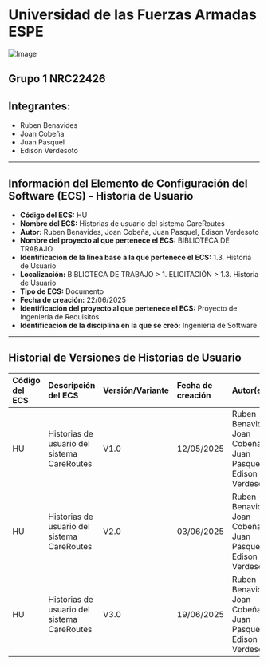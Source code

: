 # Universidad de las Fuerzas Armadas ESPE
![Image](https://github.com/user-attachments/assets/6eea1ab2-5539-4c62-911d-75f0a347322e)

## Grupo 1 NRC22426

## Integrantes:
- Ruben Benavides
- Joan Cobeña
- Juan Pasquel
- Edison Verdesoto

---

## Información del Elemento de Configuración del Software (ECS) - Historia de Usuario

* **Código del ECS:** HU
* **Nombre del ECS:** Historias de usuario del sistema CareRoutes
* **Autor:** Ruben Benavides, Joan Cobeña, Juan Pasquel, Edison Verdesoto
* **Nombre del proyecto al que pertenece el ECS:** BIBLIOTECA DE TRABAJO
* **Identificación de la línea base a la que pertenece el ECS:** 1.3. Historia de Usuario
* **Localización:** BIBLIOTECA DE TRABAJO > 1. ELICITACIÓN > 1.3. Historia de Usuario
* **Tipo de ECS:** Documento
* **Fecha de creación:** 22/06/2025
* **Identificación del proyecto al que pertenece el ECS:** Proyecto de Ingeniería de Requisitos
* **Identificación de la disciplina en la que se creó:** Ingeniería de Software

---

## Historial de Versiones de Historias de Usuario

| Código del ECS | Descripción del ECS | Versión/Variante | Fecha de creación | Autor(es) | Localización | Observaciones |
| :--- | :--- | :--- | :--- | :--- | :--- | :--- |
| HU | Historias de usuario del sistema CareRoutes | V1.0 | 12/05/2025 | Ruben Benavides, Joan Cobeña, Juan Pasquel, Edison Verdesoto | 22426_G1_ADS\BIBLIOTECA DE TRABAJO\1. ELICITACIÓN\1.3. Historia de Usuario\Historias-de-Usuario_G1_V1.{docx,pdf,xlsx} | Primera entrega de historias con formato inicial y definición básica |
| HU | Historias de usuario del sistema CareRoutes | V2.0 | 03/06/2025 | Ruben Benavides, Joan Cobeña, Juan Pasquel, Edison Verdesoto | 22426_G1_ADS\BIBLIOTECA DE TRABAJO\1. ELICITACIÓN\1.3. Historia de Usuario\Historias-de-Usuario_G1_V2.xlsx | Revisión de historias con mejoras en criterios de aceptación |
| HU | Historias de usuario del sistema CareRoutes | V3.0 | 19/06/2025 | Ruben Benavides, Joan Cobeña, Juan Pasquel, Edison Verdesoto | 22426_G1_ADS\BIBLIOTECA DE TRABAJO\1. ELICITACIÓN\1.3. Historia de Usuario\Historias-de-Usuario_G1_V3.xlsx | Versión final optimizada tras validación con el cliente |
